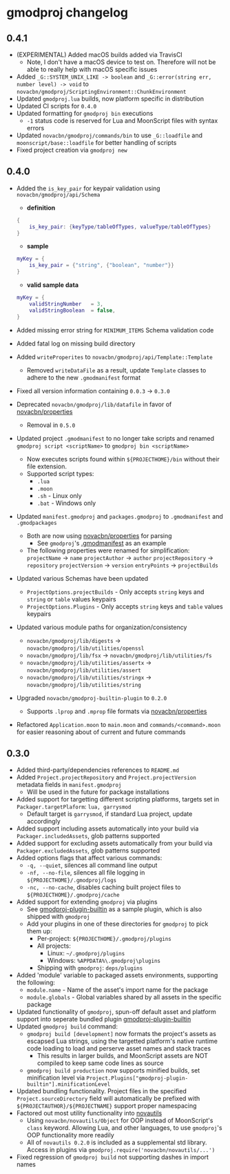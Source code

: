 # gmodproj changelog

## 0.4.1
* (EXPERIMENTAL) Added macOS builds added via TravisCI
    * Note, I don't have a macOS device to test on. Therefore will not be able to really help with macOS specific issues
* Added `_G::SYSTEM_UNIX_LIKE -> boolean` and `_G::error(string err, number level) -> void` to `novacbn/gmodproj/ScriptingEnvironment::ChunkEnvironment`
* Updated `gmodproj.lua` builds, now platform specific in distribution
* Updated CI scripts for `0.4.0`
* Updated formatting for `gmodproj bin` executions
    * `-1` status code is reserved for Lua and MoonScript files with syntax errors
* Updated `novacbn/gmodproj/commands/bin` to use `_G::loadfile` and `moonscript/base::loadfile` for better handling of scripts
* Fixed project creation via `gmodproj new`

## 0.4.0
* Added the `is_key_pair` for keypair validation using `novacbn/gmodproj/api/Schema`
    * **definition**
    ```lua
    {
        is_key_pair: {keyType/tableOfTypes, valueType/tableOfTypes}
    }
    ```

    * **sample**
    ```lua
    myKey = {
        is_key_pair = {"string", {"boolean", "number"}}
    }
    ```

    * **valid sample data**
    ```lua
    myKey = {
        validStringNumber   = 3,
        validStringBoolean  = false,
    }
    ```
* Added missing error string for `MINIMUM_ITEMS` Schema validation code
* Added fatal log on missing build directory
* Added `writeProperites` to `novacbn/gmodproj/api/Template::Template`
    * Removed `writeDataFile` as a result, update `Template` classes to adhere to the new `.gmodmanifest` format
* Fixed all version information containing `0.0.3` -> `0.3.0`
* Deprecated `novacbn/gmodproj/lib/datafile` in favor of [novacbn/properties](https://github.com/novacbn/properties)
    * Removal in `0.5.0`
* Updated project `.gmodmanifest` to no longer take scripts and renamed `gmodproj script <scriptName>` to `gmodproj bin <scriptName>`
    * Now executes scripts found within `${PROJECTHOME}/bin` without their file extension.
    * Supported script types:
        * `.lua`
        * `.moon`
        * `.sh` - Linux only
        * `.bat` - Windows only
* Updated `manifest.gmodproj` and `packages.gmodproj` to `.gmodmanifest` and `.gmodpackages`
    * Both are now using [novacbn/properties](https://github.com/novacbn/properties) for parsing
        * See `gmodproj`'s [.gmodmanifest](https://github.com/novacbn/gmodproj/blob/master/.gmodmanifest) as an example
    * The following properties were renamed for simplification:
        `projectName` -> `name`
        `projectAuthor` -> `author`
        `projectRepository` -> `repository`
        `projectVersion` -> `version`
        `entryPoints` -> `projectBuilds`
* Updated various Schemas have been updated
    * `ProjectOptions.projectBuilds` - Only accepts `string` keys and `string` or `table` values keypairs
    * `ProjectOptions.Plugins` - Only accepts `string` keys and `table` values keypairs
* Updated various module paths for organization/consistency
    * `novacbn/gmodproj/lib/digests` -> `novacbn/gmodproj/lib/utilities/openssl`
    * `novacbn/gmodproj/lib/fsx` -> `novacbn/gmodproj/lib/utilities/fs`
    * `novacbn/gmodproj/lib/utilities/assertx` -> `novacbn/gmodproj/lib/utilities/assert`
    * `novacbn/gmodproj/lib/utilities/stringx` -> `novacbn/gmodproj/lib/utilities/string`
* Upgraded `novacbn/gmodproj-builtin-plugin` to `0.2.0`
    * Supports `.lprop` and `.mprop` file formats via [novacbn/properties](https://github.com/novacbn/properties)
* Refactored `Application.moon` to `main.moon` and `commands/<command>.moon` for easier reasoning about of current and future commands

## 0.3.0
* Added third-party/dependencies references to `README.md`
* Added `Project.projectRepository` and `Project.projectVersion` metadata fields in `manifest.gmodproj`
    * Will be used in the future for package installations
* Added support for targetting different scripting platforms, targets set in `Packager.targetPlaform`: `lua, garrysmod`
    * Default target is `garrysmod`, if standard Lua project, update accordingly
* Added support including assets automatically into your build via `Packager.includedAssets`, glob patterns supported
* Added support for excluding assets automatically from your build via `Packager.excludedAssets`, glob patterns supported
* Added options flags that affect various commands:
    * `-q, --quiet`, silences all command line output
    * `-nf, --no-file`, silences all file logging in `${PROJECTHOME}/.gmodproj/logs`
    * `-nc, --no-cache`, disables caching built project files to `${PROJECTHOME}/.gmodproj/cache`
* Added support for extending `gmodproj` via plugins
    * See [gmodproj-plugin-builtin](https://github.com/novacbn/gmodproj-plugin-builtin) as a sample plugin, which is also shipped with `gmodproj`
    * Add your plugins in one of these directories for `gmodproj` to pick them up:
        * Per-project: `${PROJECTHOME}/.gmodproj/plugins`
        * All projects:
            * Linux: `~/.gmodproj/plugins`
            * Windows: `%APPDATA%\.gmodproj\plugins`
        * Shipping with `gmodproj`: `deps/plugins`
* Added 'module' variable to packaged assets environments, supporting the following:
    * `module.name`     - Name of the asset's import name for the package
    * `module.globals`  - Global variables shared by all assets in the specific package
* Updated functionality of `gmodproj`, spun-off default asset and platform support into seperate bundled plugin [gmodproj-plugin-builtin](https://github.com/novacbn/gmodproj-plugin-builtin)
* Updated `gmodproj build` command:
    * `gmodproj build [development]` now formats the project's assets as escapsed Lua strings, using the targetted platform's native runtime code loading to load and perserve asset names and stack traces
        * This results in larger builds, and MoonScript assets are NOT compiled to keep same code lines as source
    * `gmodproj build production` now supports minified builds, set minification level via `Project.Plugins["gmodproj-plugin-builtin"].minificationLevel`
* Updated bundling functionality. Project files in the specified `Project.sourceDirectory` field will automatically be prefixed with `${PROJECTAUTHOR}/${PROJECTNAME}` support proper namespacing
* Factored out most utility functionality into [novautils](https://github.com/novacbn/novautils)
    * Using `novacbn/novautils/Object` for OOP instead of MoonScript's `class` keyword. Allowing Lua, and other languages, to use `gmodproj`'s OOP functionality more readily
    * All of `novautils 0.2.0` is included as a supplemental std library. Access in plugins via `gmodproj.require('novacbn/novautils/...')`
* Fixed regression of `gmodproj build` not supporting dashes in import names